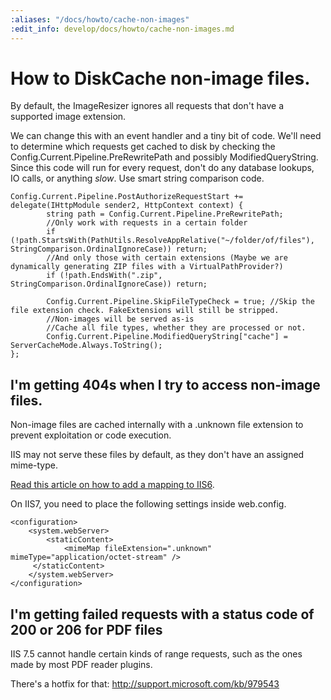 ```yaml
---
:aliases: "/docs/howto/cache-non-images"
:edit_info: develop/docs/howto/cache-non-images.md
---
```


# How to DiskCache non-image files.

By default, the ImageResizer ignores all requests that don't have a supported image extension. 

We can change this with an event handler and a tiny bit of code. We'll need to determine which requests get cached to disk by checking the Config.Current.Pipeline.PreRewritePath and possibly ModifiedQueryString. Since this code will run for every request, don't do any database lookups, IO calls, or anything *slow*. Use smart string comparison code.


	Config.Current.Pipeline.PostAuthorizeRequestStart += delegate(IHttpModule sender2, HttpContext context) {
			string path = Config.Current.Pipeline.PreRewritePath;
			//Only work with requests in a certain folder
			if (!path.StartsWith(PathUtils.ResolveAppRelative("~/folder/of/files"), StringComparison.OrdinalIgnoreCase)) return;
			//And only those with certain extensions (Maybe we are dynamically generating ZIP files with a VirtualPathProvider?)
			if (!path.EndsWith(".zip", StringComparison.OrdinalIgnoreCase)) return;
		
			Config.Current.Pipeline.SkipFileTypeCheck = true; //Skip the file extension check. FakeExtensions will still be stripped.
			//Non-images will be served as-is
			//Cache all file types, whether they are processed or not.
			Config.Current.Pipeline.ModifiedQueryString["cache"] = ServerCacheMode.Always.ToString();
	};
	

## I'm getting 404s when I try to access non-image files.

Non-image files are cached internally with a .unknown file extension to prevent exploitation or code execution.

IIS may not serve these files by default, as they don't have an assigned mime-type.

[Read this article on how to add a mapping to IIS6](http://support.microsoft.com/kb/326965).

On IIS7, you need to place the following settings inside web.config.

	<configuration>
	    <system.webServer>
	        <staticContent>
	            <mimeMap fileExtension=".unknown" mimeType="application/octet-stream" />
	     </staticContent>
	    </system.webServer>
	</configuration> 

## I'm getting failed requests with a status code of 200 or 206 for PDF files

IIS 7.5 cannot handle certain kinds of range requests, such as the ones made by most PDF reader plugins. 

There's a hotfix for that: http://support.microsoft.com/kb/979543
